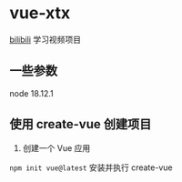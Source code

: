 # vue-xtx

[bilibili](https://www.bilibili.com/video/BV1Ac411K7EQ?p=3&vd_source=49ee7ad6ff1a02e5b573db8bfa570a37) 学习视频项目

## 一些参数

node 18.12.1

## 使用 create-vue 创建项目

1. 创建一个 Vue 应用

`npm init vue@latest` 安装并执行 create-vue
